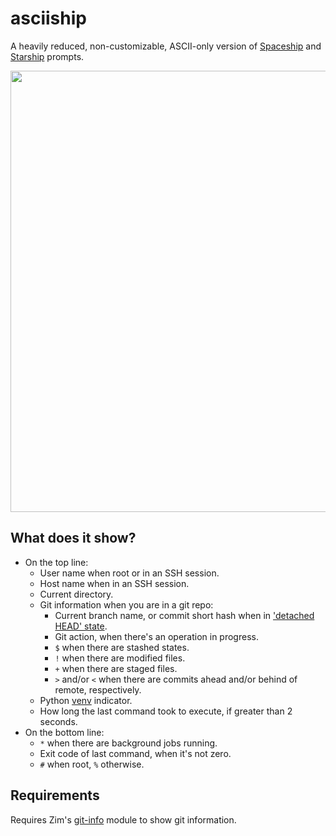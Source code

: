 asciiship
=========

A heavily reduced, non-customizable, ASCII-only version of [Spaceship] and
[Starship] prompts.

<img width="706" src="https://zimfw.github.io/images/prompts/asciiship@2.png">

What does it show?
------------------

  * On the top line:
    * User name when root or in an SSH session.
    * Host name when in an SSH session.
    * Current directory.
    * Git information when you are in a git repo:
      * Current branch name, or commit short hash when in ['detached HEAD' state].
      * Git action, when there's an operation in progress.
      * `$` when there are stashed states.
      * `!` when there are modified files.
      * `+` when there are staged files.
      * `>` and/or `<` when there are commits ahead and/or behind of remote,
        respectively.
    * Python [venv] indicator.
    * How long the last command took to execute, if greater than 2 seconds.
  * On the bottom line:
    * `*` when there are background jobs running.
    * Exit code of last command, when it's not zero.
    * `#` when root, `%` otherwise.

Requirements
------------

Requires Zim's [git-info] module to show git information.

[Spaceship]: https://denysdovhan.com/spaceship-prompt/
[Starship]: https://starship.rs/
['detached HEAD' state]: http://gitfaq.org/articles/what-is-a-detached-head.html
[venv]: https://docs.python.org/3/library/venv.html
[git-info]: https://github.com/zimfw/git-info
